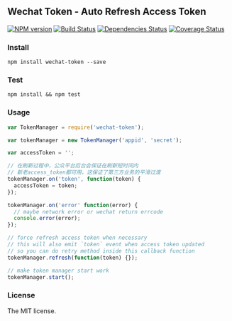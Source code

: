 ## Wechat Token - Auto Refresh Access Token

[![NPM version](https://badge.fury.io/js/wechat-token.png)](http://badge.fury.io/js/wechat-token)
[![Build Status](https://travis-ci.org/feit/wechat-token.png?branch=master)](https://travis-ci.org/feit/wechat-token)
[![Dependencies Status](https://david-dm.org/feit/wechat-token.png)](https://david-dm.org/feit/wechat-token)
[![Coverage Status](https://coveralls.io/repos/github/feit/wechat-token/badge.svg?branch=master)](https://coveralls.io/github/feit/wechat-token?branch=master)

### Install
```
npm install wechat-token --save
```

### Test
```
npm install && npm test
```

### Usage
```js
var TokenManager = require('wechat-token');

var tokenManager = new TokenManager('appid', 'secret');

var accessToken = '';

// 在刷新过程中，公众平台后台会保证在刷新短时间内
// 新老access_token都可用，这保证了第三方业务的平滑过渡
tokenManager.on('token', function(token) {
  accessToken = token;
});

tokenManager.on('error' function(error) {
  // maybe network error or wechat return errcode
  console.error(error);
});

// force refresh access token when necessary
// this will also emit `token` event when access token updated
// so you can do retry method inside this callback function
tokenManager.refresh(function(token) {});

// make token manager start work
tokenManager.start();
```

### License
The MIT license.
